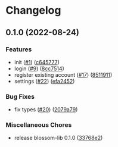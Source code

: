 # Changelog

## 0.1.0 (2022-08-24)


### Features

* init ([#1](https://github.com/nugaon/blossom/issues/1)) ([c645777](https://github.com/nugaon/blossom/commit/c645777ec52a3003c9fe5fdf6ae76279fc74becb))
* login ([#9](https://github.com/nugaon/blossom/issues/9)) ([8cc7514](https://github.com/nugaon/blossom/commit/8cc75140e38bc341d2c6edaa7bf4203500d35e22))
* register existing account ([#17](https://github.com/nugaon/blossom/issues/17)) ([8511911](https://github.com/nugaon/blossom/commit/8511911ee5a1ea206bbbbb6da060dd9d86ae08ca))
* settings ([#22](https://github.com/nugaon/blossom/issues/22)) ([efa2452](https://github.com/nugaon/blossom/commit/efa245205f647375e8a08235eafc86d9b504b566))


### Bug Fixes

* fix types ([#20](https://github.com/nugaon/blossom/issues/20)) ([2079a79](https://github.com/nugaon/blossom/commit/2079a7996f1f171e24d97aef95f625b8dffa402a))


### Miscellaneous Chores

* release blossom-lib 0.1.0 ([33768e2](https://github.com/nugaon/blossom/commit/33768e25fe0c8e0557f7526442fa6d0b4d9f7ccc))
